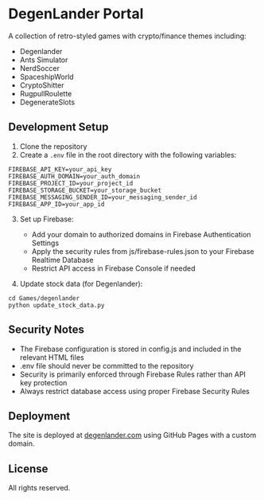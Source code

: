 # DegenLander Portal

A collection of retro-styled games with crypto/finance themes including:
- Degenlander
- Ants Simulator
- NerdSoccer
- SpaceshipWorld
- CryptoShitter
- RugpullRoulette
- DegenerateSlots

## Development Setup

1. Clone the repository
2. Create a `.env` file in the root directory with the following variables:
```
FIREBASE_API_KEY=your_api_key
FIREBASE_AUTH_DOMAIN=your_auth_domain
FIREBASE_PROJECT_ID=your_project_id
FIREBASE_STORAGE_BUCKET=your_storage_bucket
FIREBASE_MESSAGING_SENDER_ID=your_messaging_sender_id
FIREBASE_APP_ID=your_app_id
```

3. Set up Firebase:
   - Add your domain to authorized domains in Firebase Authentication Settings
   - Apply the security rules from js/firebase-rules.json to your Firebase Realtime Database
   - Restrict API access in Firebase Console if needed

4. Update stock data (for Degenlander):
```
cd Games/degenlander
python update_stock_data.py
```

## Security Notes

- The Firebase configuration is stored in config.js and included in the relevant HTML files
- .env file should never be committed to the repository
- Security is primarily enforced through Firebase Rules rather than API key protection
- Always restrict database access using proper Firebase Security Rules

## Deployment

The site is deployed at [degenlander.com](https://degenlander.com) using GitHub Pages with a custom domain.

## License

All rights reserved.